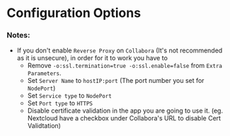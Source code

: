 # Configuration Options

### Notes: 
* If you don't enable `Reverse Proxy` on `Collabora` (It's not recommended as it is unsecure), in order for it to work you have to 
    * Remove `-o:ssl.termination=true -o:ssl.enable=false` from `Extra Parameters`.
    * Set `Server Name` to `hostIP:port` (The port number you set for `NodePort`)
    * Set `Service type` to `NodePort`
    * Set `Port type` to `HTTPS`
    * Disable certificate validation in the app you are going to use it. (eg. Nextcloud have a checkbox under Collabora's URL to disable Cert Validtation)